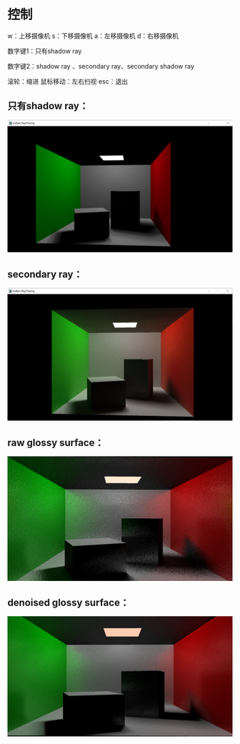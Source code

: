 # 控制

w：上移摄像机
s：下移摄像机
a：左移摄像机
d：右移摄像机

数字键1：只有shadow ray

数字键2：shadow ray 、secondary ray、secondary shadow ray

滚轮：缩进
鼠标移动：左右扫视
esc：退出



## 只有shadow ray：

![1](readme.assets/1.png)

## secondary ray：

![2](readme.assets/2.png)

## raw glossy surface：

![3](readme.assets/raw.png)


## denoised glossy surface：

![4](readme.assets/mvec.png)

